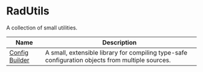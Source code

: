 # RadUtils
A collection of small utilities.

Name|Description
-|-
[Config Builder](./libs/config-builder)|A small, extensible library for compiling type-safe configuration objects from multiple sources.
